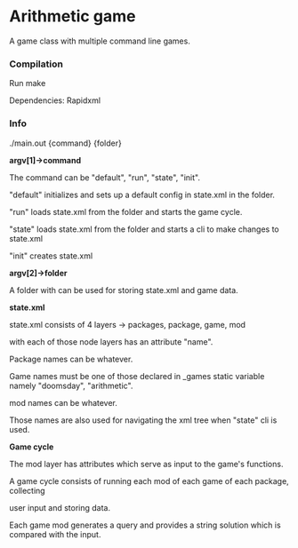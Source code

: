 # Arithmetic game

A game class with multiple command line games.

### Compilation

Run make

Dependencies: Rapidxml

### Info

./main.out {command} {folder}

**argv[1]->command**

The command can be "default", "run", "state", "init".

"default" initializes and sets up a default config in state.xml in the folder.

"run" loads state.xml from the folder and starts the game cycle.

"state" loads state.xml from the folder and starts a cli to make changes to state.xml 

"init" creates state.xml

**argv[2]->folder**

A folder with can be used for storing state.xml and game data.

**state.xml**

state.xml consists of 4 layers -> packages, package, game, mod

with each of those node layers has an attribute "name".

Package names can be whatever.

Game names must be one of those declared in _games static variable namely "doomsday", "arithmetic".

mod names can be whatever.

Those names are also used for navigating the xml tree when "state" cli is used.

**Game cycle**

The mod layer has attributes which serve as input to the game's functions.

A game cycle consists of running each mod of each game of each package, collecting

user input and storing data.

Each game mod generates a query and provides a string solution which is compared with the input.
